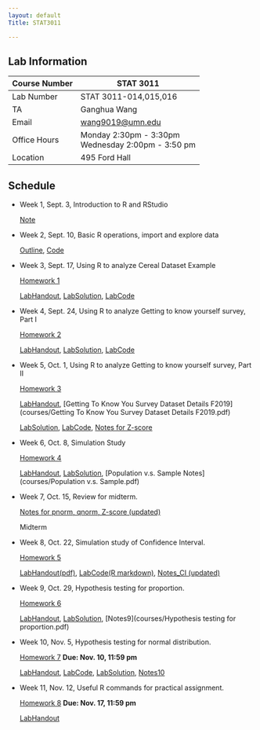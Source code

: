 ```yaml
---
layout: default
Title: STAT3011

---
```



## Lab Information

| Course Number | STAT 3011                                               |
| ------------- | ------------------------------------------------------- |
| Lab Number    | STAT 3011-014,015,016                                   |
| TA            | Ganghua Wang                                            |
| Email         | wang9019@umn.edu                                        |
| Office Hours  | Monday 2:30pm - 3:30pm  <br/>Wednesday 2:00pm - 3:50 pm |
| Location      | 495 Ford Hall                                           |



## Schedule

- Week 1, Sept. 3, Introduction to R and RStudio

  [Note](courses/LabHandout_Week1.pdf)
<!--  https://drive.google.com/drive/folders/1bgIScNMDtiZzUpc4ZiE2O_B7dCriv1TR?usp=sharing -->

- Week 2, Sept. 10, Basic R operations, import and explore data

  [Outline](courses/Week2_Lab.pdf), [Code](courses/Week2LabRscript.R)

- Week 3, Sept. 17,  Using R to analyze Cereal Dataset Example

	[Homework 1](courses/HW1_3011_Fall19.pdf) 
	
  [LabHandout](courses/Lab1_3011_Fall2019.pdf), [LabSolution](courses/Lab1Sol_3011_Fall2019.pdf), [LabCode](courses/Lab1_3011_Fall19.R)

- Week 4, Sept. 24,  Using R to analyze Getting to know yourself survey, Part I

	[Homework 2](courses/HW2.pdf) 
	
  [LabHandout](courses/week4lab.pdf), [LabSolution](courses/week4lab_solution.pdf), [LabCode](courses/week4lab.R)

- Week 5, Oct. 1,  Using R to analyze Getting to know yourself survey, Part II

	[Homework 3](courses/HW3.pdf) 
	
  [LabHandout](courses/week5lab.pdf), [Getting To Know You Survey Dataset Details F2019](courses/Getting To Know You Survey Dataset Details F2019.pdf)
  
  [LabSolution](courses/week5lab_solution.pdf), [LabCode](courses/week5lab.R), [Notes for Z-score](courses/notes5.pdf)

- Week 6, Oct. 8,  Simulation Study

  [Homework 4](courses/HW4_3011_Fall19.pdf) 

  [LabHandout](courses/Lab4Handout_3011_Fall19.pdf), [LabSolution](courses/Lab4HandoutSol_3011_Fall19.pdf),  [Population v.s. Sample Notes](courses/Population v.s. Sample.pdf)

- Week 7, Oct. 15,  Review for midterm.

  [Notes for pnorm, qnorm, Z-score (updated)](courses/notes5.pdf)

  Midterm
  
- Week 8, Oct. 22,  Simulation study of Confidence Interval.
	
	[Homework 5](courses/stat3011_fall2019_hw5.pdf)  
  
  [LabHandout(pdf)](courses/STAT3011_Fall2019_Week8Lab.pdf), [LabCode(R markdown)](courses/Lab4HandoutSol_3011_Fall19.rmd), [Notes_CI (updated)](courses/notes8.pdf)

- Week 9, Oct. 29, Hypothesis testing for proportion.

	[Homework 6](courses/HW6_3011_Fall19.pdf)   
  
  [LabHandout](courses/LabWeek9.pdf), [LabSolution](courses/LabWeek9Solutions.pdf), [Notes9](courses/Hypothesis testing for proportion.pdf)

- Week 10, Nov. 5, Hypothesis testing for normal distribution.

	[Homework 7](courses/HW7.pdf)    **Due:  Nov. 10, 11:59 pm**
  
  [LabHandout](courses/LabWeek10.pdf), [LabCode](courses/Lab10Script.R), [LabSolution](courses/LabWeek10Solutions.pdf), [Notes10](courses/Notes10.pdf)

- Week 11, Nov. 12, Useful R commands for practical assignment.

	[Homework 8](courses/HW8_3011_Fall19.pdf)    **Due:  Nov. 17, 11:59 pm**
  
  [LabHandout](courses/Lab8_3011_Fall19.pdf)


